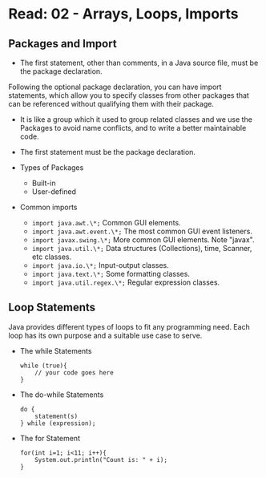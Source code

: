 # Read: 02 - Arrays, Loops, Imports
## Packages and Import
- The first statement, other than comments, in a Java source file, must be the package declaration.

Following the optional package declaration, you can have import statements, which allow you to specify classes from other packages that can be referenced without qualifying them with their package.
- It is like a group which it used to group related classes and we use the Packages to avoid name conflicts, and to write a better maintainable code.
- The first statement must be the package declaration.

- Types of Packages

  - Built-in
  - User-defined

- Common imports
  - `import java.awt.\*;` Common GUI elements.
  - `import java.awt.event.\*;` The most common GUI event listeners.
  - `import javax.swing.\*;` More common GUI elements. Note "javax".
  - `import java.util.\*;` Data structures (Collections), time, Scanner, etc classes.
  - `import java.io.\*;` Input-output classes.
  - `import java.text.\*;` Some formatting classes.
  - `import java.util.regex.\*;` Regular expression classes.
## Loop Statements
Java provides different types of loops to fit any programming need. Each loop has its own purpose and a suitable use case to serve.
- The while Statements

  ```
  while (true){
      // your code goes here
  }
  ```

- The do-while Statements

  ```
  do {
      statement(s)
  } while (expression);

  ```

- The for Statement

  ```
  for(int i=1; i<11; i++){
      System.out.println("Count is: " + i);
  }
  ```

